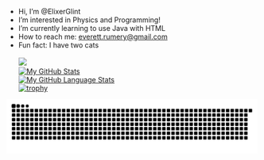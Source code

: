 - Hi, I’m @ElixerGlint
- I’m interested in Physics and Programming!
- I’m currently learning to use Java with HTML
- How to reach me: everett.rumery@gmail.com
- Fun fact: I have two cats
<br><br>
![](https://github-readme-streak-stats.herokuapp.com/?user=ElixerGlint&theme=ambient_gradient&hide_border=false)<br/>
[![My GitHub Stats](https://github-readme-stats.vercel.app/api/?username=ElixerGlint&count_private=true&theme=ambient_gradient&showicons=true)]()<br/>
[![My GitHub Language Stats](https://github-readme-stats.vercel.app/api/top-langs/?username=ElixerGlint&langs_count=5&theme=ambient_gradient)]()<br/>
[![trophy](https://github-profile-trophy.vercel.app/?username=ElixerGlint&margin-w=8&theme=ambient_gradient)](https://github.com/ryo-ma/github-profile-trophy)<br/>

![Snake animation](https://raw.githubusercontent.com/ElixerGlint/ElixerGlint/output/github-contribution-grid-snake-dark.svg)
